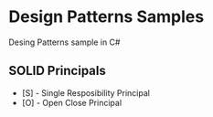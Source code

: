 # Design Patterns Samples
Desing Patterns sample in C#

## SOLID Principals

* [S] - Single Resposibility Principal
* [O] - Open Close Principal
